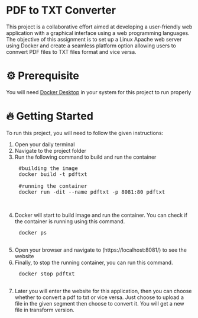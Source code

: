 # PDF to TXT Converter
This project is a collaborative effort aimed at developing a user-friendly web application with a graphical interface using a web programming languages. The objective of this assignment is to set up a Linux Apache web server using Docker and create a seamless platform option allowing users to connvert PDF files to TXT files format and vice versa.

# ⚙️ Prerequisite
You will need [Docker Desktop](https://www.docker.com/products/docker-desktop/) in your system for this project to run properly


# 🔥 Getting Started
To run this project, you will need to follow the given instructions:

  1. Open your daily terminal
  2. Navigate to the project folder
  3. Run the following command to build and run the container
     
  <pre>
    #building the image
    docker build -t pdftxt

    #running the container
    docker run -dit --name pdftxt -p 8081:80 pdftxt  
    
  </pre>
  
  4. Docker will start to build image and run the container. You can check if the container is running using this command.
  <pre>
    docker ps
  </pre>

  5. Open your browser and navigate to (https://localhost:8081/) to see the website
  6. Finally, to stop the running container, you can run this command.
  <pre>
    docker stop pdftxt
  </pre>

  7. Later you will enter the website for this application, then you can choose whether to convert a pdf to txt or vice versa. Just choose to upload a file in the given segment then choose to convert it. You will   get a new file in transform version.

